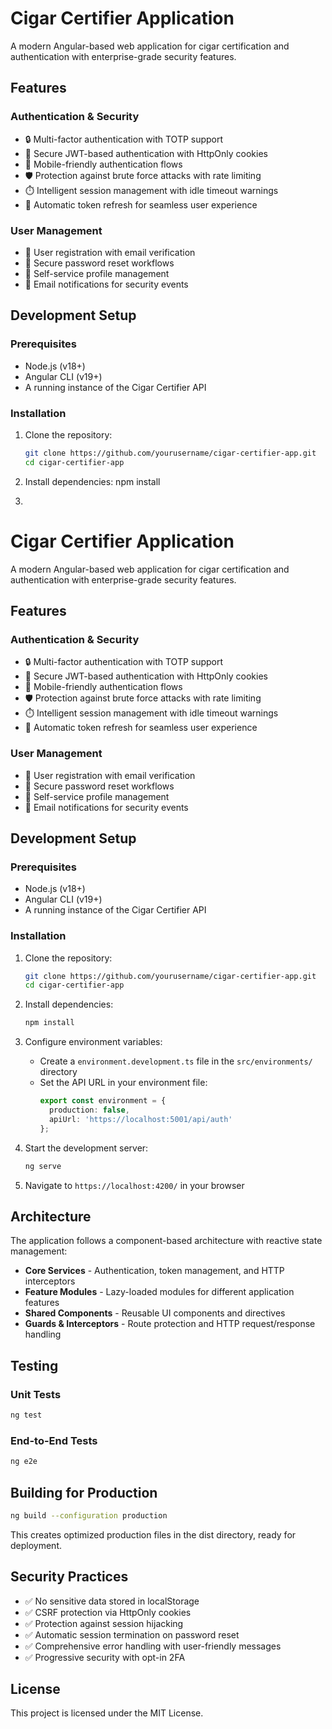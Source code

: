 # Cigar Certifier Application

A modern Angular-based web application for cigar certification and authentication with enterprise-grade security features.

## Features

### Authentication & Security
- 🔒 Multi-factor authentication with TOTP support
- 🔑 Secure JWT-based authentication with HttpOnly cookies
- 📱 Mobile-friendly authentication flows
- 🛡️ Protection against brute force attacks with rate limiting
- ⏱️ Intelligent session management with idle timeout warnings
- 🔄 Automatic token refresh for seamless user experience

### User Management
- 📝 User registration with email verification
- 🔐 Secure password reset workflows
- 👤 Self-service profile management
- 📧 Email notifications for security events

## Development Setup

### Prerequisites
- Node.js (v18+)
- Angular CLI (v19+)
- A running instance of the Cigar Certifier API

### Installation
1. Clone the repository:
   ```bash
   git clone https://github.com/yourusername/cigar-certifier-app.git
   cd cigar-certifier-app
   ```
2. Install dependencies:
    npm install
3. ```markdown
# Cigar Certifier Application

A modern Angular-based web application for cigar certification and authentication with enterprise-grade security features.

## Features

### Authentication & Security
- 🔒 Multi-factor authentication with TOTP support
- 🔑 Secure JWT-based authentication with HttpOnly cookies
- 📱 Mobile-friendly authentication flows
- 🛡️ Protection against brute force attacks with rate limiting
- ⏱️ Intelligent session management with idle timeout warnings
- 🔄 Automatic token refresh for seamless user experience

### User Management
- 📝 User registration with email verification
- 🔐 Secure password reset workflows
- 👤 Self-service profile management
- 📧 Email notifications for security events

## Development Setup

### Prerequisites
- Node.js (v18+)
- Angular CLI (v19+)
- A running instance of the Cigar Certifier API

### Installation
1. Clone the repository:
   ```bash
   git clone https://github.com/yourusername/cigar-certifier-app.git
   cd cigar-certifier-app
   ```

2. Install dependencies:
   ```bash
   npm install
   ```

3. Configure environment variables:
   - Create a `environment.development.ts` file in the `src/environments/` directory
   - Set the API URL in your environment file:
     ```typescript
     export const environment = {
       production: false,
       apiUrl: 'https://localhost:5001/api/auth'
     };
     ```

4. Start the development server:
   ```bash
   ng serve
   ```

5. Navigate to `https://localhost:4200/` in your browser

## Architecture

The application follows a component-based architecture with reactive state management:

- **Core Services** - Authentication, token management, and HTTP interceptors
- **Feature Modules** - Lazy-loaded modules for different application features
- **Shared Components** - Reusable UI components and directives
- **Guards & Interceptors** - Route protection and HTTP request/response handling

## Testing

### Unit Tests
```bash
ng test
```

### End-to-End Tests
```bash
ng e2e
```

## Building for Production

```bash
ng build --configuration production
```

This creates optimized production files in the dist directory, ready for deployment.

## Security Practices

- ✅ No sensitive data stored in localStorage
- ✅ CSRF protection via HttpOnly cookies
- ✅ Protection against session hijacking
- ✅ Automatic session termination on password reset
- ✅ Comprehensive error handling with user-friendly messages
- ✅ Progressive security with opt-in 2FA

## License

This project is licensed under the MIT License.